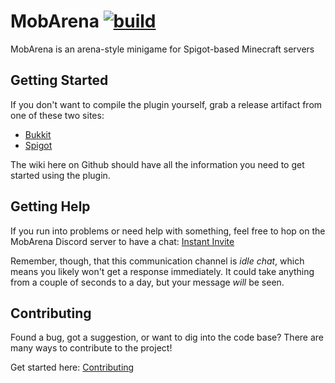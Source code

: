 MobArena [![build](https://github.com/tadhunt/MobArena/actions/workflows/build.yml/badge.svg?branch=0.107.2-mcpd)](https://github.com/tadhunt/MobArena/actions/workflows/build.yml)
========

MobArena is an arena-style minigame for Spigot-based Minecraft servers


## Getting Started

If you don't want to compile the plugin yourself, grab a release artifact from 
one of these two sites:

- [Bukkit](https://dev.bukkit.org/projects/mobarena)
- [Spigot](https://www.spigotmc.org/resources/34110/)

The wiki here on Github should have all the information you need to get 
started using the plugin.


## Getting Help

If you run into problems or need help with something, feel free to hop on the
MobArena Discord server to have a chat: [Instant Invite](https://discord.gg/5tnwQvC)

Remember, though, that this communication channel is _idle chat_, which
means you likely won't get a response immediately. It could take anything from
a couple of seconds to a day, but your message _will_ be seen.


## Contributing

Found a bug, got a suggestion, or want to dig into the code base? There are
many ways to contribute to the project!

Get started here: [Contributing](https://github.com/garbagemule/MobArena/blob/master/.github/CONTRIBUTING.md)
